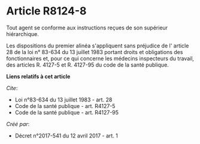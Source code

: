 # Article R8124-8

Tout agent se conforme aux instructions reçues de son supérieur hiérarchique.

Les dispositions du premier alinéa s'appliquent sans préjudice de l' article 28 de la loi n° 83-634 du 13 juillet 1983
portant droits et obligations des fonctionnaires et, pour ce qui concerne les médecins inspecteurs du travail, des articles
R. 4127-5 et  R. 4127-95 du code de la santé publique.

**Liens relatifs à cet article**

_Cite_:

  - Loi n°83-634 du 13 juillet 1983 - art. 28
  - Code de la santé publique - art. R4127-5
  - Code de la santé publique - art. R4127-95

_Créé par_:

  - Décret n°2017-541 du 12 avril 2017 - art. 1
